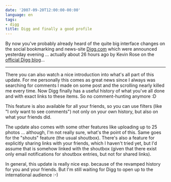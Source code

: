 ```yaml
---
date: '2007-09-20T12:00:00-00:00'
language: en
tags:
- digg
title: Digg and finally a good profile
---
```



<img src="/media/2007/digg.history.png" alt="" class="left" />By now you've probably already heard of the quite big interface changes on the social bookmarking and news-site [Digg.com](http://digg.com) which were announced yesterday evening ... actually about 26 hours ago by Kevin Rose on the [official Digg blog](http://blog.digg.com/?p=94)...

-------------------------------

There you can also watch a nice introduction into what's all part of this update. For me personally this comes as great news since I always was searching for comments I made on some post and the scrolling nearly killed me every time. Now Digg finally has a useful history of what you've all done and with exact links to these items. So no comment-hunting anymore :D

This feature is also available for all your friends, so you can use filters (like "I only want to see comments") not only on your own history, but also on what your friends did.

The update also comes with some other features like uploading up to 25 photos ... although, I'm not really sure, what's the point of this. Same goes for the "shouts" feature (the usual shoutbox). There's also a feature for explicitly sharing links with your friends, which I haven't tried yet, but I'd assume that is somehow linked with the shoutbox (given that there exist only email notifications for shoutbox entries, but not for shared links).

In general, this update is really nice esp. because of the revamped history for you and your friends. But I'm still waiting for Digg to open up to the international audience :-)
